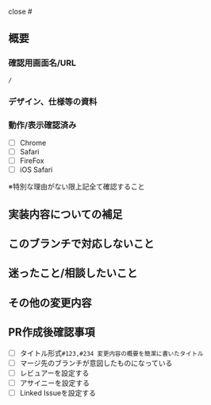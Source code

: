 close #

## 概要

### 確認用画面名/URL
`/`

### デザイン、仕様等の資料

### 動作/表示確認済み
- [ ] Chrome
- [ ] Safari
- [ ] FireFox
- [ ] iOS Safari

※特別な理由がない限上記全て確認すること

## 実装内容についての補足


## このブランチで対応しないこと


## 迷ったこと/相談したいこと


## その他の変更内容


## PR作成後確認事項
- [ ] タイトル形式`#123,#234 変更内容の概要を簡潔に書いたタイトル`
- [ ] マージ先のブランチが意図したものになっている
- [ ] レビュアーを設定する
- [ ] アサイニーを設定する
- [ ] Linked Issueを設定する
